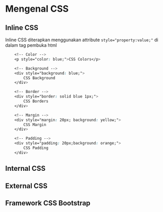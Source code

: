 # Mengenal CSS

## Inline CSS

Inline CSS diterapkan menggunakan attribute ```style="property:value;"``` di dalam tag pembuka html

```css
    <!-- Color -->
    <p style="color: blue;">CSS Colors</p>

    <!-- Background -->
    <div style="background: blue;">
        CSS Background
    </div>

    <!-- Border -->
    <div style="border: solid blue 1px;">
        CSS Borders
    </div>

    <!-- Margin -->
    <div style="margin: 20px; background: yellow;">
        CSS Margin
    </div>

    <!-- Padding -->
    <div style="padding: 20px;background: orange;">
        CSS Padding
    </div>
```


## Internal CSS


## External CSS


## Framework CSS Bootstrap